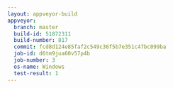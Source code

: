 ```yaml
---
layout: appveyor-build
appveyor:
  branch: master
  build-id: 51872311
  build-number: 817
  commit: fcd8d124e85faf2c549c36f5b7e351c47bc099ba
  job-id: d6tm9jua60v57p4b
  job-number: 3
  os-name: Windows
  test-result: 1
---
```

